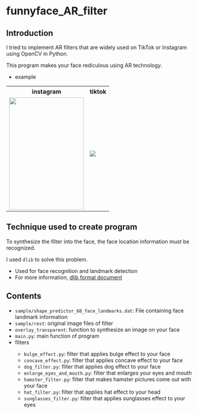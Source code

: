 # funnyface_AR_filter
<h2>Introduction</h2>
<p>I tried to implement AR filters that are widely used on TikTok or Instagram using OpenCV in Python.</p>
<p>This program makes your face rediculous using AR technology.</p>
<ul>
  <li>example</li>
</ul>
<table>
  <tr>
    <th scope="col">instagram</td>
    <th scope="col">tiktok</td>
  </tr>
  <tr>
    <td><img src="https://github.com/Cho1jaeho/funnyface_AR_filter/assets/162866830/12d2c4e3-441d-4264-972b-530e5478b48a" width=200 height=300></td>
    <td><img src="https://github.com/Cho1jaeho/funnyface_AR_filter/assets/162866830/106e5e52-b227-4c8c-93be-4ccb47f12ea5"</td>
  </tr>
</table>
<h2>Technique used to create program</h2>
<p>To synthesize the filter into the face, the face location information must be recognized.</p>
<p>I used <code>dlib</code> to solve this problem.</p>
<ul>
  <li>Used for face recognition and landmark detection</li>
  <li>For more information, <a href="http://dlib.net/">dlib formal document</a></li>
</ul>
<h2>Contents</h2>
<ul>
  <li><code>sample/shape_predictor_68_face_landmarks.dat</code>: File containing face landmark information</li>
  <li><code>sample/rest</code>: original image files of filter</li>
  <li><code>overlay_transparent</code>: function to synthesize an image on your face</li>
  <li><code>main.py</code>: main function of program</li>
  <li>filters</li>
  <ul>
    <li><code>bulge_effect.py</code>: filter that applies bulge effect to your face</li>
    <li><code>concave_effect.py</code>: filter that applies concave effect to your face</li>
    <li><code>dog_filter.py</code>: filter that applies dog effect to your face</li>
    <li><code>enlarge_eyes_and_mouth.py</code>: filter that enlarges your eyes and mouth</li>
    <li><code>hamster_filter.py</code>: filter that makes hamster pictures come out with your face</li>
    <li><code>hat_filter.py</code>: filter that applies hat effect to your head</li>
    <li><code>sunglasses_filter.py</code>: filter that applies sunglasses effect to your eyes</li>
  </ul>
</ul>

